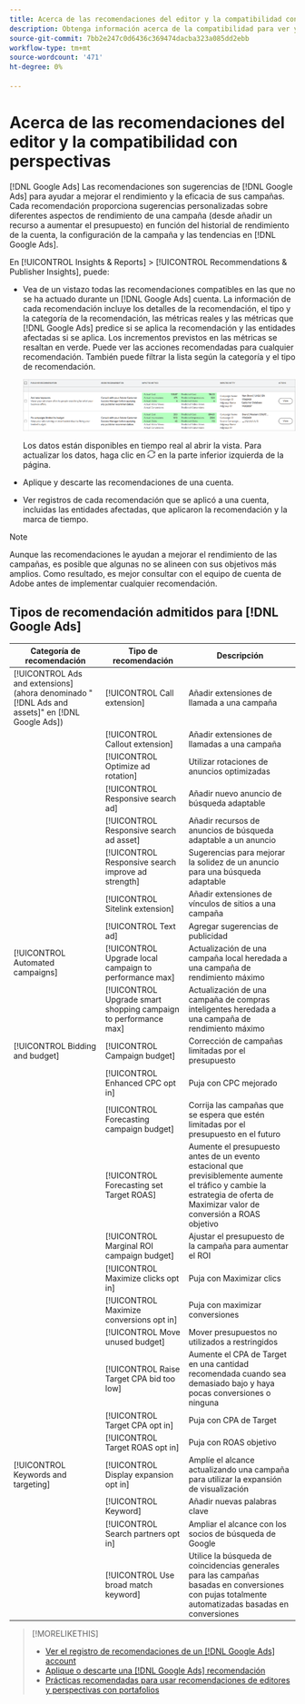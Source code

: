 ```yaml
---
title: Acerca de las recomendaciones del editor y la compatibilidad con perspectivas
description: Obtenga información acerca de la compatibilidad para ver y administrar recomendaciones y perspectivas del editor.
source-git-commit: 7bb2e247c0d6436c369474dacba323a085dd2ebb
workflow-type: tm+mt
source-wordcount: '471'
ht-degree: 0%

---
```


# Acerca de las recomendaciones del editor y la compatibilidad con perspectivas

[!DNL Google Ads] Las recomendaciones son sugerencias de [!DNL Google Ads] para ayudar a mejorar el rendimiento y la eficacia de sus campañas. Cada recomendación proporciona sugerencias personalizadas sobre diferentes aspectos de rendimiento de una campaña (desde añadir un recurso a aumentar el presupuesto) en función del historial de rendimiento de la cuenta, la configuración de la campaña y las tendencias en [!DNL Google Ads].

En [!UICONTROL Insights & Reports] > [!UICONTROL Recommendations & Publisher Insights], puede:

* Vea de un vistazo todas las recomendaciones compatibles en las que no se ha actuado durante un [!DNL Google Ads]<!-- or [Microsoft Advertising]--> cuenta. La información de cada recomendación incluye los detalles de la recomendación, el tipo y la categoría de la recomendación, las métricas reales y las métricas que [!DNL Google Ads] predice si se aplica la recomendación y las entidades afectadas si se aplica. Los incrementos previstos en las métricas se resaltan en verde. Puede ver las acciones recomendadas para cualquier recomendación. También puede filtrar la lista según la categoría y el tipo de recomendación.

   ![IU de Recommendations](/help/search-social-commerce/assets/recommendations-ui.png "IU de Recommendations")

   Los datos están disponibles en tiempo real al abrir la vista. Para actualizar los datos, haga clic en ![Actualizar](/help/search-social-commerce/assets/refresh.png "Actualizar") en la parte inferior izquierda de la página.

* Aplique y descarte las recomendaciones de una cuenta.

* Ver registros de cada recomendación que se aplicó a una cuenta, incluidas las entidades afectadas, que aplicaron la recomendación y la marca de tiempo.

>[!NOTE]
>
>Aunque las recomendaciones le ayudan a mejorar el rendimiento de las campañas, es posible que algunas no se alineen con sus objetivos más amplios. Como resultado, es mejor consultar con el equipo de cuenta de Adobe antes de implementar cualquier recomendación.

## Tipos de recomendación admitidos para [!DNL Google Ads]

| Categoría de recomendación | Tipo de recomendación | Descripción |
| --- | --- | --- |
| [!UICONTROL Ads and extensions] (ahora denominado &quot;[!DNL Ads and assets]&quot; en [!DNL Google Ads]) | [!UICONTROL Call extension] | Añadir extensiones de llamada a una campaña |
|  | [!UICONTROL Callout extension] | Añadir extensiones de llamadas a una campaña |
|  | [!UICONTROL Optimize ad rotation] | Utilizar rotaciones de anuncios optimizadas |
|  | [!UICONTROL Responsive search ad] | Añadir nuevo anuncio de búsqueda adaptable |
|  | [!UICONTROL Responsive search ad asset] | Añadir recursos de anuncios de búsqueda adaptable a un anuncio |
|  | [!UICONTROL Responsive search improve ad strength] | Sugerencias para mejorar la solidez de un anuncio para una búsqueda adaptable |
|  | [!UICONTROL Sitelink extension] | Añadir extensiones de vínculos de sitios a una campaña |
|  | [!UICONTROL Text ad] | Agregar sugerencias de publicidad |
| [!UICONTROL Automated campaigns] | [!UICONTROL Upgrade local campaign to performance max] | Actualización de una campaña local heredada a una campaña de rendimiento máximo |
|  | [!UICONTROL Upgrade smart shopping campaign to performance max] | Actualización de una campaña de compras inteligentes heredada a una campaña de rendimiento máximo |
| [!UICONTROL Bidding and budget] | [!UICONTROL Campaign budget] | Corrección de campañas limitadas por el presupuesto |
|  | [!UICONTROL Enhanced CPC opt in] | Puja con CPC mejorado |
|  | [!UICONTROL Forecasting campaign budget] | Corrija las campañas que se espera que estén limitadas por el presupuesto en el futuro |
|  | [!UICONTROL Forecasting set Target ROAS] | Aumente el presupuesto antes de un evento estacional que previsiblemente aumente el tráfico y cambie la estrategia de oferta de Maximizar valor de conversión a ROAS objetivo |
|  | [!UICONTROL Marginal ROI campaign budget] | Ajustar el presupuesto de la campaña para aumentar el ROI |
|  | [!UICONTROL Maximize clicks opt in] | Puja con Maximizar clics |
|  | [!UICONTROL Maximize conversions opt in] | Puja con maximizar conversiones |
|  | [!UICONTROL Move unused budget] | Mover presupuestos no utilizados a restringidos |
|  | [!UICONTROL Raise Target CPA bid too low] | Aumente el CPA de Target en una cantidad recomendada cuando sea demasiado bajo y haya pocas conversiones o ninguna |
|  | [!UICONTROL Target CPA opt in] | Puja con CPA de Target |
|  | [!UICONTROL Target ROAS opt in] | Puja con ROAS objetivo |
| [!UICONTROL Keywords and targeting] | [!UICONTROL Display expansion opt in] | Amplíe el alcance actualizando una campaña para utilizar la expansión de visualización |
|  | [!UICONTROL Keyword] | Añadir nuevas palabras clave |
|  | [!UICONTROL Search partners opt in] | Ampliar el alcance con los socios de búsqueda de Google |
|  | [!UICONTROL Use broad match keyword] | Utilice la búsqueda de coincidencias generales para las campañas basadas en conversiones con pujas totalmente automatizadas basadas en conversiones |

>[!MORELIKETHIS]
>
>* [Ver el registro de recomendaciones de un [!DNL Google Ads] account](google-recommendation-view-log.md)
>* [Aplique o descarte una [!DNL Google Ads] recomendación](google-recommendation-apply-dismiss.md)
>* [Prácticas recomendadas para usar recomendaciones de editores y perspectivas con portafolios](recommendation-best-practices.md)

